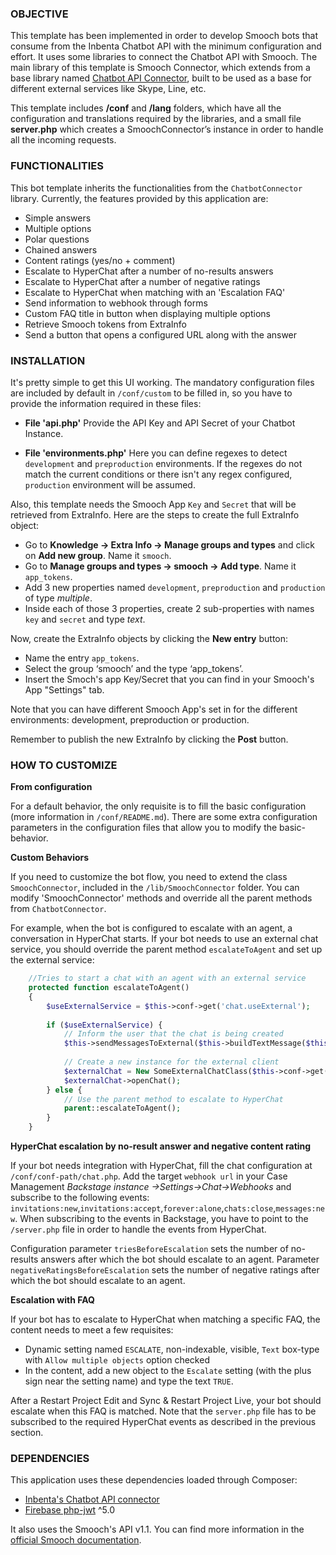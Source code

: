 ### OBJECTIVE
This template has been implemented in order to develop Smooch bots that consume from the Inbenta Chatbot API with the minimum configuration and effort. It uses some libraries to connect the Chatbot API with Smooch. The main library of this template is Smooch Connector, which extends from a base library named [Chatbot API Connector](https://github.com/inbenta-integrations/chatbot_api_connector), built to be used as a base for different external services like Skype, Line, etc.

This template includes **/conf** and **/lang** folders, which have all the configuration and translations required by the libraries, and a small file **server.php** which creates a SmoochConnector’s instance in order to handle all the incoming requests.

### FUNCTIONALITIES
This bot template inherits the functionalities from the `ChatbotConnector` library. Currently, the features provided by this application are:

* Simple answers
* Multiple options
* Polar questions
* Chained answers
* Content ratings (yes/no + comment)
* Escalate to HyperChat after a number of no-results answers
* Escalate to HyperChat after a number of negative ratings
* Escalate to HyperChat when matching with an 'Escalation FAQ'
* Send information to webhook through forms
* Custom FAQ title in button when displaying multiple options
* Retrieve Smooch tokens from ExtraInfo
* Send a button that opens a configured URL along with the answer

### INSTALLATION
It's pretty simple to get this UI working. The mandatory configuration files are included by default in `/conf/custom` to be filled in, so you have to provide the information required in these files:

* **File 'api.php'**
    Provide the API Key and API Secret of your Chatbot Instance.

* **File 'environments.php'**
    Here you can define regexes to detect `development` and `preproduction` environments. If the regexes do not match the current conditions or there isn't any regex configured, `production` environment will be assumed.

Also, this template needs the Smooch App `Key` and `Secret` that will be retrieved from ExtraInfo. Here are the steps to create the full ExtraInfo object:

* Go to **Knowledge -> Extra Info -> Manage groups and types** and click on **Add new group**. Name it `smooch`.
* Go to **Manage groups and types -> smooch -> Add type**. Name it `app_tokens`.
* Add 3 new properties named `development`, `preproduction` and `production` of type *multiple*.
* Inside each of those 3 properties, create 2 sub-properties with names `key` and `secret` and type *text*.

Now, create the ExtraInfo objects by clicking the **New entry** button:
* Name the entry `app_tokens`.
* Select the group ‘smooch’ and the type ‘app_tokens’.
* Insert the Smoch's app Key/Secret that you can find in your Smooch's App "Settings" tab.

Note that you can have different Smooch App's set in for the different environments: development, preproduction or production.

Remember to publish the new ExtraInfo by clicking the **Post** button.

### HOW TO CUSTOMIZE
**From configuration**

For a default behavior, the only requisite is to fill the basic configuration (more information in `/conf/README.md`). There are some extra configuration parameters in the configuration files that allow you to modify the basic-behavior.


**Custom Behaviors**

If you need to customize the bot flow, you need to extend the class `SmoochConnector`, included in the `/lib/SmoochConnector` folder. You can modify 'SmoochConnector' methods and override all the parent methods from `ChatbotConnector`.

For example, when the bot is configured to escalate with an agent, a conversation in HyperChat starts. If your bot needs to use an external chat service, you should override the parent method `escalateToAgent` and set up the external service:
```php
	//Tries to start a chat with an agent with an external service
	protected function escalateToAgent()
	{
		$useExternalService = $this->conf->get('chat.useExternal');
		
		if ($useExternalService) {
		    // Inform the user that the chat is being created
			$this->sendMessagesToExternal($this->buildTextMessage($this->lang->translate('creating_chat')));
			
		    // Create a new instance for the external client
		    $externalChat = New SomeExternalChatClass($this->conf->get('chat.externalConf'));
			$externalChat->openChat();
		} else {
			// Use the parent method to escalate to HyperChat
			parent::escalateToAgent();
		}
	}
```


**HyperChat escalation by no-result answer and negative content rating**

If your bot needs integration with HyperChat, fill the chat configuration at `/conf/conf-path/chat.php`.
Add the target `webhook url` in your Case Management *Backstage instance ->Settings->Chat->Webhooks* and subscribe to the following events: `invitations:new`,`invitations:accept`,`forever:alone`,`chats:close`,`messages:new`. When subscribing to the events in Backstage, you have to point to the `/server.php` file in order to handle the events from HyperChat.

Configuration parameter `triesBeforeEscalation` sets the number of no-results answers after which the bot should escalate to an agent. Parameter `negativeRatingsBeforeEscalation` sets the number of negative ratings after which the bot should escalate to an agent.


**Escalation with FAQ**

If your bot has to escalate to HyperChat when matching a specific FAQ, the content needs to meet a few requisites:
- Dynamic setting named `ESCALATE`, non-indexable, visible, `Text` box-type with `Allow multiple objects` option checked
- In the content, add a new object to the `Escalate` setting (with the plus sign near the setting name) and type the text `TRUE`.

After a Restart Project Edit and Sync & Restart Project Live, your bot should escalate when this FAQ is matched.
Note that the `server.php` file has to be subscribed to the required HyperChat events as described in the previous section.

### DEPENDENCIES
This application uses these dependencies loaded through Composer:
* [Inbenta's Chatbot API connector](https://github.com/inbenta-integrations/chatbot_api_connector)
* [Firebase php-jwt](https://github.com/firebase/php-jwt) ^5.0

It also uses the Smooch's API v1.1. You can find more information in the [official Smooch documentation](https://docs.smooch.io/rest).
